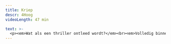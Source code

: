 ```yaml
---
title: Kriep
descr: 4Hoog
videoLength: 47 min

text: >-
  <p><em>Wat als een thriller ontleed wordt?</em><br><em>Volledig binnenstebuiten gedraaid?<br>Stelt het je gerust of word je dan banger?</em></p><p><em>Wat als je denkt: "ik heb het helemaal door" en je blijkt het mis te hebben? Wat als je het in je broek doet en je weet dat dat nergens goed voor is?</em></p><p><em>Wat als je zeker weet dat het "maar toneel" is en het toch vergeet ...<br>Dan heb je .... de naakte thriller!</em></p><p>4Hoog maakt een naakte thriller waarin twee actrices en een acteur 20 rollen op zich nemen. Waar was wie, wanneer en waarom? Vreemde geluiden, akelige plaatsen, nare figuren.</p><p>‍<br>Kriep, gevaarlijk grappig op het puntje van je stoel!</p><p>‍</p><p><strong>Voorstelling gekeken? Gebruik </strong><a href="https://planning.4hoog.be/files/lesmap-defff.pdf" target="_blank"><strong>de lesmap</strong></a><strong> voor nog meer plezier.</strong></p><p>‍</p><h5><strong>Credits</strong></h5><p><strong>Concept: </strong>Stan Vangheluwe, Tineke Caels, Jits Van Belle en Frans Van der Aa<br><strong>Regie:</strong> Frans Van der Aa<br><strong>Spel:</strong> Tineke Caels en Jits Van Belle <br><strong>Spel, muziek en bruitage</strong>: Stan Vangheluwe<br><strong>Decor:</strong> Rupert Defossez en Bram Geldhof &nbsp;<br><strong>Kostuums:</strong> Elles De Koe en Kathleen Moers<br><strong>Productieleiding:</strong> Celine Vanhoutte</p><p>‍</p><p>Opname video door<a href="http://www.beeldstorm.be"> Beeldstorm</a> o.l.v. Jan Bosteels &nbsp;</p><p><br></p><p>‍</p>
---
```

